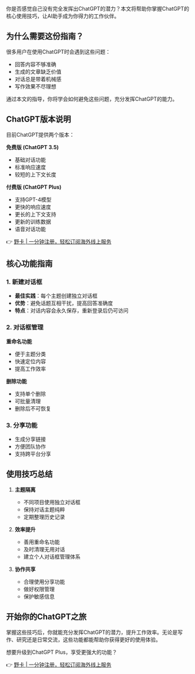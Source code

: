 你是否感觉自己没有完全发挥出ChatGPT的潜力？本文将帮助你掌握ChatGPT的核心使用技巧，让AI助手成为你得力的工作伙伴。

## 为什么需要这份指南？

很多用户在使用ChatGPT时会遇到这些问题：
- 回答内容不够准确
- 生成的文章缺乏价值
- 对话总是带着机械感
- 写作效果不尽理想

通过本文的指导，你将学会如何避免这些问题，充分发挥ChatGPT的能力。

## ChatGPT版本说明

目前ChatGPT提供两个版本：

**免费版 (ChatGPT 3.5)**
- 基础对话功能
- 标准响应速度
- 较短的上下文长度

**付费版 (ChatGPT Plus)**
- 支持GPT-4模型
- 更快的响应速度
- 更长的上下文支持
- 更新的训练数据
- 语音对话功能

👉 [野卡 | 一分钟注册，轻松订阅海外线上服务](https://bit.ly/bewildcard)

## 核心功能指南

### 1. 新建对话框
- **最佳实践**：每个主题创建独立对话框
- **优势**：避免话题互相干扰，提高回答准确度
- **特点**：对话内容会永久保存，重新登录后仍可访问

### 2. 对话框管理
**重命名功能**
- 便于主题分类
- 快速定位内容
- 提高工作效率

**删除功能**
- 支持单个删除
- 可批量清理
- 删除后不可恢复

### 3. 分享功能
- 生成分享链接
- 方便团队协作
- 支持跨平台分享

## 使用技巧总结

1. **主题隔离**
   - 不同项目使用独立对话框
   - 保持对话主题纯粹
   - 定期整理历史记录

2. **效率提升**
   - 善用重命名功能
   - 及时清理无用对话
   - 建立个人对话框管理体系

3. **协作共享**
   - 合理使用分享功能
   - 做好权限管理
   - 保护敏感信息

## 开始你的ChatGPT之旅

掌握这些技巧后，你就能充分发挥ChatGPT的潜力，提升工作效率。无论是写作、研究还是日常交流，这些功能都能帮助你获得更好的使用体验。

想要升级到ChatGPT Plus，享受更强大的功能？

👉 [野卡 | 一分钟注册，轻松订阅海外线上服务](https://bit.ly/bewildcard)